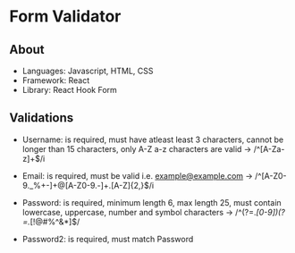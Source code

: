 # Form Validator

## About

- Languages: Javascript, HTML, CSS
- Framework: React
- Library: React Hook Form

## Validations

- Username: is required, must have atleast least 3 characters, cannot be longer than 15 characters, only A-Z a-z characters are valid -> /^[A-Za-z]+$/i

- Email: is required, must be valid i.e. example@example.com -> /^[A-Z0-9._%+-]+@[A-Z0-9.-]+\.[A-Z]{2,}$/i

- Password: is required, minimum length 6, max length 25, must contain lowercase, uppercase, number and symbol characters -> /^(?=.*[0-9])(?=.*[!@#$%^&*])[a-zA-Z0-9!@#$%^&*]$/

- Password2: is required, must match Password
